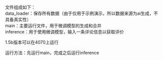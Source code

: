文件组成如下：  
data_loader：保存所有数据（由于仅用于示例演示，所以数据来源为ai生成，不具备真实性）  
main：主要运行文件，用于微调模型的生成和合并  
inference：用于使用微调模型，输入一条评论信息以获取评价  

1.5b版本可以在4070上运行  
  
运行方法：先运行main，完成之后运行inference  
